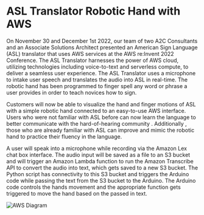 # ASL Translator Robotic Hand with AWS

On November 30 and December 1st 2022, our team of two A2C Consultants and an Associate Solutions Architect 
presented an American Sign Language (ASL) translator that uses AWS services at the AWS re:Invent 2022 Conference.
The ASL Translator harnesses the power of AWS cloud, utilizing technologies including voice-to-text and serverless compute,
to deliver a seamless user experience. The ASL Translator uses a microphone to intake user speech and translates the audio
into ASL in real-time. The robotic hand has been programmed to finger spell any word or phrase a user provides in order to
teach novices how to sign.

Customers will now be able to visualize the hand and finger motions of ASL with a simple
robotic hand connected to an easy-to-use AWS interface. Users who were not familiar with ASL before can now learn the
language to better communicate with the hard-of-hearing community . Additionally , those who are already familiar with ASL can
improve and mimic the robotic hand to practice their fluency in the language.

A user will speak into a microphone while recording via the Amazon Lex chat box interface.
The audio input will be saved as a file to an S3 bucket and will trigger an Amazon Lambda function to run the Amazon
Transcribe API to convert the audio into text, which gets saved to a new S3 bucket. The Python script has connectivity to this
S3 bucket and triggers the Arduino code while passing the text from the S3 bucket to the Arduino. The Arduino code controls
the hands movement and the appropriate function gets triggered to move the hand based on the passed in text.

![AWS Diagram](https://github.com/matthewlee222/reinvent-bot-2022/assets/58535185/0b3f0c1a-0616-454b-a9e8-ab7a94229163)
